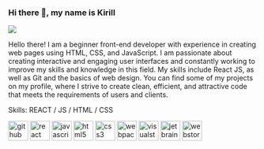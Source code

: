 ### Hi there 👋, my name is Kirill
![](https://imgur.com/JsXPLvV)

Hello there! I am a beginner front-end developer with experience in creating web pages using HTML, CSS, and JavaScript. I am passionate about creating interactive and engaging user interfaces and constantly working to improve my skills and knowledge in this field. My skills include React JS, as well as Git and the basics of web design. You can find some of my projects on my profile, where I strive to create clean, efficient, and attractive code that meets the requirements of users and clients.

Skills: REACT / JS / HTML / CSS



[<img src='https://cdn.jsdelivr.net/npm/simple-icons@3.0.1/icons/github.svg' alt='github' height='40'>](https://github.com/PerchikKirill)  [<img src='https://cdn.jsdelivr.net/npm/simple-icons@3.0.1/icons/react.svg' alt='react' height='40'>](https://github.com/PerchikKirill)  [<img src='https://cdn.jsdelivr.net/npm/simple-icons@3.0.1/icons/javascript.svg' alt='javascript' height='40'>](https://github.com/PerchikKirill)  [<img src='https://cdn.jsdelivr.net/npm/simple-icons@3.0.1/icons/html5.svg' alt='html5' height='40'>](https://github.com/PerchikKirill)  [<img src='https://cdn.jsdelivr.net/npm/simple-icons@3.0.1/icons/css3.svg' alt='css3' height='40'>](https://github.com/PerchikKirill)  [<img src='https://cdn.jsdelivr.net/npm/simple-icons@3.0.1/icons/webpack.svg' alt='webpack' height='40'>](https://github.com/PerchikKirill)  [<img src='https://cdn.jsdelivr.net/npm/simple-icons@3.0.1/icons/visualstudiocode.svg' alt='visualstudiocode' height='40'>](https://github.com/PerchikKirill)  [<img src='https://cdn.jsdelivr.net/npm/simple-icons@3.0.1/icons/jetbrains.svg' alt='jetbrains' height='40'>](https://github.com/PerchikKirill)  [<img src='https://cdn.jsdelivr.net/npm/simple-icons@3.0.1/icons/webstorm.svg' alt='webstorm' height='40'>](https://github.com/PerchikKirill)  

